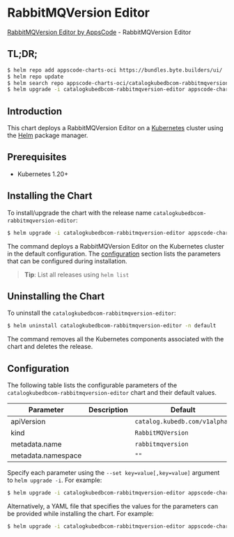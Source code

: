 # RabbitMQVersion Editor

[RabbitMQVersion Editor by AppsCode](https://appscode.com) - RabbitMQVersion Editor

## TL;DR;

```bash
$ helm repo add appscode-charts-oci https://bundles.byte.builders/ui/
$ helm repo update
$ helm search repo appscode-charts-oci/catalogkubedbcom-rabbitmqversion-editor --version=v0.8.0
$ helm upgrade -i catalogkubedbcom-rabbitmqversion-editor appscode-charts-oci/catalogkubedbcom-rabbitmqversion-editor -n default --create-namespace --version=v0.8.0
```

## Introduction

This chart deploys a RabbitMQVersion Editor on a [Kubernetes](http://kubernetes.io) cluster using the [Helm](https://helm.sh) package manager.

## Prerequisites

- Kubernetes 1.20+

## Installing the Chart

To install/upgrade the chart with the release name `catalogkubedbcom-rabbitmqversion-editor`:

```bash
$ helm upgrade -i catalogkubedbcom-rabbitmqversion-editor appscode-charts-oci/catalogkubedbcom-rabbitmqversion-editor -n default --create-namespace --version=v0.8.0
```

The command deploys a RabbitMQVersion Editor on the Kubernetes cluster in the default configuration. The [configuration](#configuration) section lists the parameters that can be configured during installation.

> **Tip**: List all releases using `helm list`

## Uninstalling the Chart

To uninstall the `catalogkubedbcom-rabbitmqversion-editor`:

```bash
$ helm uninstall catalogkubedbcom-rabbitmqversion-editor -n default
```

The command removes all the Kubernetes components associated with the chart and deletes the release.

## Configuration

The following table lists the configurable parameters of the `catalogkubedbcom-rabbitmqversion-editor` chart and their default values.

|     Parameter      | Description |                 Default                  |
|--------------------|-------------|------------------------------------------|
| apiVersion         |             | <code>catalog.kubedb.com/v1alpha1</code> |
| kind               |             | <code>RabbitMQVersion</code>             |
| metadata.name      |             | <code>rabbitmqversion</code>             |
| metadata.namespace |             | <code>""</code>                          |


Specify each parameter using the `--set key=value[,key=value]` argument to `helm upgrade -i`. For example:

```bash
$ helm upgrade -i catalogkubedbcom-rabbitmqversion-editor appscode-charts-oci/catalogkubedbcom-rabbitmqversion-editor -n default --create-namespace --version=v0.8.0 --set apiVersion=catalog.kubedb.com/v1alpha1
```

Alternatively, a YAML file that specifies the values for the parameters can be provided while
installing the chart. For example:

```bash
$ helm upgrade -i catalogkubedbcom-rabbitmqversion-editor appscode-charts-oci/catalogkubedbcom-rabbitmqversion-editor -n default --create-namespace --version=v0.8.0 --values values.yaml
```

